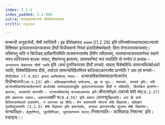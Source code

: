 ```yaml
---
index: 3.1.6
index_padded: 3.1.006
sutra: मान्बधदान्शान्भ्यो दीर्घश्चाभ्यासस्य
vritti: nyasa

---
```

मान्बन्धी अनुदात्तेतौ, शेषौ स्वरितेतौ। इह दीर्घग्रहमात् `अचश्च` ((1.2.28) इति परिभाषोपस्थानादचाऽभ्यासो विशिष्यत इत्यजन्तस्याभ्यासस्य दीर्घो विधीयमानो नियतं हलादिशेषमपेक्षते; विना तेनाजन्तत्वाभावात्। तस्मिंस्तु सति न किञ्चित् प्रतीक्षणीयमिति तत्समनन्तरमेव दीर्घेण भवितव्यम्, ततश्चाभ्यासस्यावर्णस्य स्थाने भवन् ब्धेरित्त्वस्य बाधकः स्यात्, शेषाणान्तु ह्रस्वस्य, ततश्चानिष्टं रूपं स्यादिति यो मन्येत तं प्रत्याह-- `अभ्यासस्य चेकारस्य दीर्घो भवति` इति।कथं पुनरिकारस्य दीर्घो लभ्यते, यावता विशेषविधिः सामान्यविधेर्बाधको भवति, विशेषविहितश्च दीर्घः, ततोऽयं सामान्यविहितमित्त्वं बाधित्वाऽकारस्यैव प्राप्नोति ? अत एवं मन्यते-- `दीर्घोऽकितः (7.4.83) इत्यत्र ज्ञापितमेतत् स्यात्-- `अभ्यासविकारेष्वपवादानोत्सर्गान् विधीन्बाधन्ते` (व्या.प.23) इति। अकिद्ग्रहणस्यैतत् प्रयोजनम्, इह मा भूत्-- यंयम्यते, रंरम्यते इति। यदि चाभ्यासविकारेष्वपवादैरुत्सर्गा बाध्येरन्नेवं सत्यपवादत्वान्नुकि कृतेऽनजन्तत्वादेव दीर्घो न भविष्यति, किमकित इत्यनेन। कृतञ्च; अतस्ततो ज्ञापयति-- नाभ्यासविकारेषु बाध्यबाधकभाव इति। `बीभत्सते` इति। `एकाचो बशो भष्` (8.2.37) इति बकारस्य भकारः, धकारस्य `खरि च` (8.4.55) इति तकारः।
`उत्तरसूत्रे` इत्यादि। अत्र हि सनो विधिमात्रमपेक्ष्यते वावचनेन, न त्वनन्तर एव विधिः। तेन त्रयाणामपि योगानां शेषो विज्ञायते। सर्वग्रहणं गुपादिसूत्रस्यापि (3.1.5) शेषो विज्ञायत इति ज्ञापनार्थम्, अन्यथा ह्यनन्तरस्यैव सूत्रस्य शेषो विज्ञायेत। `मानयति` इति। हेतुमण्णिच्, चुरादिणिज्वा, चुरादावप्यस्य पाठात्। `प्निशानयति-- काशिकाफ् निशानम्` इति। पचाद्यच्।।